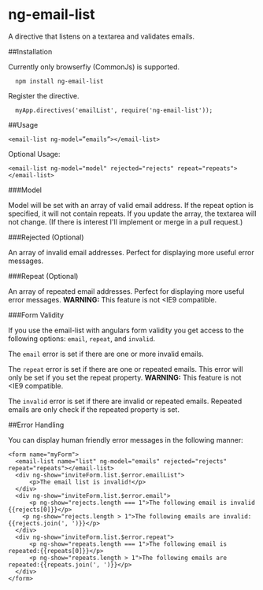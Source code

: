 ng-email-list
=============

A directive that listens on a textarea and validates emails.

##Installation

Currently only browserfiy (CommonJs) is supported.

```
  npm install ng-email-list
```

Register the directive.

```
  myApp.directives('emailList', require('ng-email-list'));
```

##Usage

```
<email-list ng-model=”emails”></email-list>
```

Optional Usage:

```
<email-list ng-model="model" rejected="rejects" repeat="repeats"></email-list>
```

###Model

Model will be set with an array of valid email address. If the repeat option is specified, it will not contain repeats. If you update the array, the textarea will not change. (If there is interest I'll implement or merge in a pull request.)

###Rejected (Optional)

An array of invalid email addresses. Perfect for displaying more useful error messages.

###Repeat (Optional)

An array of repeated email addresses. Perfect for displaying more useful error messages. **WARNING:** This feature is not <IE9 compatible.

###Form Validity

If you use the email-list with angulars form validity you get access to the following options: `email`, `repeat`, and `invalid`.

The `email` error is set if there are one or more invalid emails.

The `repeat` error is set if there are one or repeated emails. This error will only be set if you set the repeat property. **WARNING:** This feature is not <IE9 compatible.

The `invalid` error is set if there are invalid or repeated emails. Repeated emails are only check if the repeated property is set.

##Error Handling

You can display human friendly error messages in the following manner:

```
<form name="myForm">
  <email-list name="list" ng-model="emails" rejected="rejects" repeat="repeats"></email-list>
  <div ng-show="inviteForm.list.$error.emailList">
      <p>The email list is invalid!</p>
  </div>
  <div ng-show="inviteForm.list.$error.email">
      <p ng-show="rejects.length === 1">The following email is invalid {{rejects[0]}}</p>
    <p ng-show="rejects.length > 1">The following emails are invalid: {{rejects.join(', ')}}</p>
  </div>
  <div ng-show="inviteForm.list.$error.repeat">
      <p ng-show="repeats.length === 1">The following email is repeated:{{repeats[0]}}</p>
      <p ng-show="repeats.length > 1">The following emails are repeated:{{repeats.join(', ')}}</p>
  </div>
</form>
```
